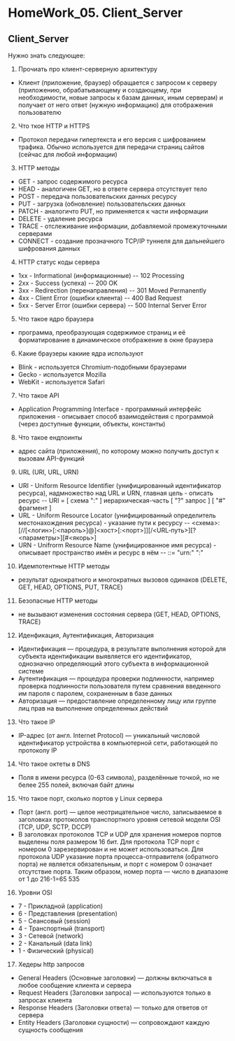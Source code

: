 # HomeWork_05. Client_Server
## Client_Server

Нужно знать следующее:

1. Прочиать про клиент-серверную архитектуру
- Клиент (приложение, браузер) обращается с запросом к серверу (приложению, обрабатывающему и создающему, при необходимости, новые запросы к базам данных, иным серверам) и получает от него ответ (нужную информацию) для отображения пользователю

2. Что ткое HTTP и HTTPS
- Протокол передачи гипертекста и  его версия с шифрованием трафика. Обычно используется для передачи страниц сайтов (сейчас для любой информации)

3. HTTP методы
- GET - запрос содержимого ресурса
- HEAD - аналогичен GET, но в ответе сервера отсутствует тело
- POST - передача пользовательских данных ресурсу
- PUT - загрузка (обновление) пользовательских данных
- PATCH - аналогичто PUT, но применяется к части информации
- DELETE - удаление ресурса
- TRACE - отслеживание информации, добавляемой промежуточными серверами
- CONNECT - создание прозначного TCP/IP туннеля для дальнейшего шифрования данных

4. HTTP статус коды сервера
- 1xx - Informational (информационные)
-- 102 Processing
- 2xx - Success (успеха)
-- 200 OK
- 3xx - Redirection (перенаправления)
-- 301 Moved Permanently
- 4xx - Client Error (ошибки клиента)
-- 400 Bad Request
- 5xx - Server Error (ошибки сервера)
-- 500 Internal Server Error

5. Что такое ядро браузера
- программа, преобразующая содержимое страниц и её форматирование в динамическое отображение в окне браузера

6. Какие браузеры какиие ядра используют
- Blink - используется Chromium-подобными браузерами
- Gecko - используется Mozilla
- WebKit - используется Safari

7. Что такое API
- Application Programming Interface - программный интерфейс приложения - описывает способ взаимодействия с программой (через доступные функции, объекты, константы)

8. Что такое ендпоинты
- адрес сайта (приложения), по которому можно получить доступ к вызовам API-функций

9. URL (URI, URL, URN)
- URI - Uniform Resource Identifier (унифицированный идентификатор ресурса), надмножество над URL и URN, главная цель - описать ресурс
-- URI = [ схема ":" ] иерархическая-часть [ "?" запрос ] [ "#" фрагмент ]
- URL - Uniform Resource Locator (унифицированный определитель местонахождения ресурса) - указание пути к ресурсу
-- <схема>:[//[<логин>[:<пароль>]@]<хост>[:<порт>]][/<URL‐путь>][?<параметры>][#<якорь>]
- URN - Unifrorm Resource Name (унифицированное имя ресурса) - описывает пространство имён и ресурс в нём
-- <URN> ::= "urn:" <NID> ":" <NSS>

10. Идемпотентные HTTP методы
- результат однократного и многократных вызовов одинаков (DELETE, GET, HEAD, OPTIONS, PUT, TRACE)

11. Безопасные HTTP методы
- не вызывают изменения состояния сервера (GET, HEAD, OPTIONS, TRACE)

12. Иденфикация, Аутентификация, Авторизация
- Идентификация — процедура, в результате выполнения которой для субъекта идентификации выявляется его идентификатор, однозначно определяющий этого субъекта в информационной системе
- Аутентификация — процедура проверки подлинности, например проверка подлинности пользователя путем сравнения введенного им пароля с паролем, сохраненным в базе данных
- Авторизация — предоставление определенному лицу или группе лиц прав на выполнение определенных действий

13. Что такое IP
- IP-адрес (от англ. Internet Protocol) — уникальный числовой идентификатор устройства в компьютерной сети, работающей по протоколу IP

14. Что такое октеты в DNS
- Поля в имени ресурса (0-63 символа), разделённые точкой, но не белее 255 полей, включая байт длины

15. Что такое порт, сколько портов у Linux сервера
- Порт (англ. port) — целое неотрицательное число, записываемое в заголовках протоколов транспортного уровня сетевой модели OSI (TCP, UDP, SCTP, DCCP)
- В заголовках протоколов TCP и UDP для хранения номеров портов выделены поля размером 16 бит. Для протокола TCP порт с номером 0 зарезервирован и не может использоваться. Для протокола UDP указание порта процесса-отправителя (обратного порта) не является обязательным, и порт с номером 0 означает отсутствие порта. Таким образом, номер порта — число в диапазоне от 1 до 216-1=65 535

16. Уровни OSI
- 7 - Прикладной (application)
- 6 - Представления (presentation)
- 5 - Сеансовый (session)
- 4 - Транспортный (transport)
- 3 - Сетевой (network)
- 2 - Канальный (data link)
- 1 - Физический (physical)

17. Хедеры http запросов
- General Headers (Основные заголовки) — должны включаться в любое сообщение клиента и сервера
- Request Headers (Заголовки запроса) — используются только в запросах клиента
- Response Headers (Заголовки ответа) — только для ответов от сервера
- Entity Headers (Заголовки сущности) — сопровождают каждую сущность сообщения